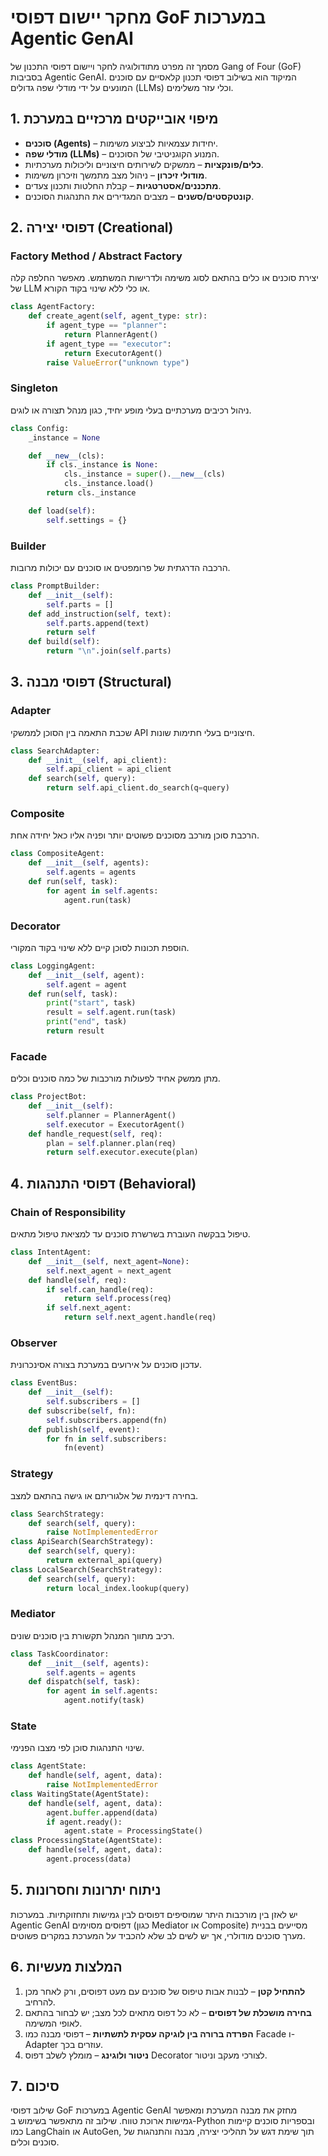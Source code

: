 # מחקר יישום דפוסי GoF במערכות Agentic GenAI

מסמך זה מפרט מתודולוגיה לחקר ויישום דפוסי התכנון של Gang of Four (GoF) בסביבות Agentic GenAI. המיקוד הוא בשילוב דפוסי תכנון קלאסיים עם סוכנים המונעים על ידי מודלי שפה גדולים (LLMs) וכלי עזר משלימים.

## 1. מיפוי אובייקטים מרכזיים במערכת

* **סוכנים (Agents)** – יחידות עצמאיות לביצוע משימות.
* **מודלי שפה (LLMs)** – המנוע הקוגניטיבי של הסוכנים.
* **כלים/פונקציות** – ממשקים לשירותים חיצוניים וליכולות מערכתיות.
* **מודולי זיכרון** – ניהול מצב מתמשך וזיכרון משימות.
* **מתכננים/אסטרטגיות** – קבלת החלטות ותכנון צעדים.
* **קונטקסטים/סשנים** – מצבים המגדירים את התנהגות הסוכנים.

## 2. דפוסי יצירה (Creational)

### Factory Method / Abstract Factory
יצירת סוכנים או כלים בהתאם לסוג משימה ולדרישות המשתמש. מאפשר החלפה קלה של LLM או כלי ללא שינוי בקוד הקורא.
```python
class AgentFactory:
    def create_agent(self, agent_type: str):
        if agent_type == "planner":
            return PlannerAgent()
        if agent_type == "executor":
            return ExecutorAgent()
        raise ValueError("unknown type")
```

### Singleton
ניהול רכיבים מערכתיים בעלי מופע יחיד, כגון מנהל תצורה או לוגים.
```python
class Config:
    _instance = None

    def __new__(cls):
        if cls._instance is None:
            cls._instance = super().__new__(cls)
            cls._instance.load()
        return cls._instance

    def load(self):
        self.settings = {}
```

### Builder
הרכבה הדרגתית של פרומפטים או סוכנים עם יכולות מרובות.
```python
class PromptBuilder:
    def __init__(self):
        self.parts = []
    def add_instruction(self, text):
        self.parts.append(text)
        return self
    def build(self):
        return "\n".join(self.parts)
```

## 3. דפוסי מבנה (Structural)

### Adapter
שכבת התאמה בין הסוכן לממשקי API חיצוניים בעלי חתימות שונות.
```python
class SearchAdapter:
    def __init__(self, api_client):
        self.api_client = api_client
    def search(self, query):
        return self.api_client.do_search(q=query)
```

### Composite
הרכבת סוכן מורכב מסוכנים פשוטים יותר ופניה אליו כאל יחידה אחת.
```python
class CompositeAgent:
    def __init__(self, agents):
        self.agents = agents
    def run(self, task):
        for agent in self.agents:
            agent.run(task)
```

### Decorator
הוספת תכונות לסוכן קיים ללא שינוי בקוד המקורי.
```python
class LoggingAgent:
    def __init__(self, agent):
        self.agent = agent
    def run(self, task):
        print("start", task)
        result = self.agent.run(task)
        print("end", task)
        return result
```

### Facade
מתן ממשק אחיד לפעולות מורכבות של כמה סוכנים וכלים.
```python
class ProjectBot:
    def __init__(self):
        self.planner = PlannerAgent()
        self.executor = ExecutorAgent()
    def handle_request(self, req):
        plan = self.planner.plan(req)
        return self.executor.execute(plan)
```

## 4. דפוסי התנהגות (Behavioral)

### Chain of Responsibility
טיפול בבקשה העוברת בשרשרת סוכנים עד למציאת טיפול מתאים.
```python
class IntentAgent:
    def __init__(self, next_agent=None):
        self.next_agent = next_agent
    def handle(self, req):
        if self.can_handle(req):
            return self.process(req)
        if self.next_agent:
            return self.next_agent.handle(req)
```

### Observer
עדכון סוכנים על אירועים במערכת בצורה אסינכרונית.
```python
class EventBus:
    def __init__(self):
        self.subscribers = []
    def subscribe(self, fn):
        self.subscribers.append(fn)
    def publish(self, event):
        for fn in self.subscribers:
            fn(event)
```

### Strategy
בחירה דינמית של אלגוריתם או גישה בהתאם למצב.
```python
class SearchStrategy:
    def search(self, query):
        raise NotImplementedError
class ApiSearch(SearchStrategy):
    def search(self, query):
        return external_api(query)
class LocalSearch(SearchStrategy):
    def search(self, query):
        return local_index.lookup(query)
```

### Mediator
רכיב מתווך המנהל תקשורת בין סוכנים שונים.
```python
class TaskCoordinator:
    def __init__(self, agents):
        self.agents = agents
    def dispatch(self, task):
        for agent in self.agents:
            agent.notify(task)
```

### State
שינוי התנהגות סוכן לפי מצבו הפנימי.
```python
class AgentState:
    def handle(self, agent, data):
        raise NotImplementedError
class WaitingState(AgentState):
    def handle(self, agent, data):
        agent.buffer.append(data)
        if agent.ready():
            agent.state = ProcessingState()
class ProcessingState(AgentState):
    def handle(self, agent, data):
        agent.process(data)
```

## 5. ניתוח יתרונות וחסרונות

יש לאזן בין מורכבות היתר שמוסיפים דפוסים לבין גמישות ותחזוקתיות. במערכות Agentic GenAI דפוסים מסוימים (כגון Mediator או Composite) מסייעים בבניית מערך סוכנים מודולרי, אך יש לשים לב שלא להכביד על המערכת במקרים פשוטים.

## 6. המלצות מעשיות

1. **להתחיל קטן** – לבנות אבות טיפוס של סוכנים עם מעט דפוסים, ורק לאחר מכן להרחיב.
2. **בחירה מושכלת של דפוסים** – לא כל דפוס מתאים לכל מצב; יש לבחור בהתאם לאופי המשימה.
3. **הפרדה ברורה בין לוגיקה עסקית לתשתיות** – דפוסי מבנה כמו Facade ו-Adapter עוזרים בכך.
4. **ניטור ולוגינג** – מומלץ לשלב דפוס Decorator לצורכי מעקב וניטור.

## 7. סיכום

שילוב דפוסי GoF במערכות Agentic GenAI מחזק את מבנה המערכת ומאפשר גמישות ארוכת טווח. שילוב זה מתאפשר בשימוש ב-Python ובספריות סוכנים קיימות כמו LangChain או AutoGen, תוך שימת דגש על תהליכי יצירה, מבנה והתנהגות של סוכנים וכלים.
